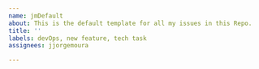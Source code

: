 ```yaml
---
name: jmDefault
about: This is the default template for all my issues in this Repo.
title: ''
labels: devOps, new feature, tech task
assignees: jjorgemoura

---
```



